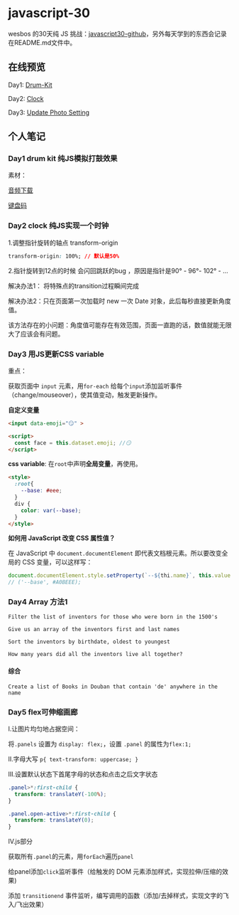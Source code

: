 # javascript-30

wesbos 的30天纯 JS 挑战：[javascript30-github](https://github.com/wesbos/JavaScript30)，另外每天学到的东西会记录在README.md文件中。



## 在线预览

Day1: [Drum-Kit](https://neptoo.github.io/javascript-30/01-drum-kit/index.html)

Day2: [Clock](https://neptoo.github.io/javascript-30/02-clock/index.html)

Day3: [Update Photo Setting](https://neptoo.github.io/javascript-30/03-css-variables/index.html)

## 个人笔记

### Day1 drum kit 纯JS模拟打鼓效果

素材：

[音频下载](https://freesound.org/)

[键盘码](http://keycode.info/)



### Day2 clock 纯JS实现一个时钟

1.调整指针旋转的轴点 transform-origin

```css
transform-origin: 100%; // 默认是50%
```



2.指针旋转到12点的时候 会闪回跳跃的bug ，原因是指针是90° - 96°- 102° - ... 

解决办法1： 将特殊点的transition过程瞬间完成



解决办法2：只在页面第一次加载时 new 一次 Date 对象，此后每秒直接更新角度值。

该方法存在的小问题：角度值可能存在有效范围，页面一直跑的话，数值就能无限大了应该会有问题。



### Day3 用JS更新CSS variable

重点：

获取页面中 `input` 元素，用`for-each` 给每个`input`添加监听事件（change/mouseover），使其值变动，触发更新操作。

**自定义变量**

```html
<input data-emoji="😏" >

<script>
  const face = this.dataset.emoji; //😏
</script>
```

**css variable**: 在`root`中声明**全局变量**，再使用。

```html
<style>
  :root{
    --base: #eee;
  }
  div {
    color: var(--base);
  }
</style>
```

**如何用 JavaScript 改变 CSS 属性值？**

在 JavaScript 中 `document.documentElement` 即代表文档根元素。所以要改变全局的 CSS 变量，可以这样写：

```javascript
document.documentElement.style.setProperty(`--${thi.name}`, this.value + suffix);
// ('--base', #A0BEEE);
```

### Day4 Array 方法1

```
Filter the list of inventors for those who were born in the 1500's
```



```
Give us an array of the inventors first and last names
```



```
Sort the inventors by birthdate, oldest to youngest
```



```
How many years did all the inventors live all together?
```



#### 综合

```
Create a list of Books in Douban that contain 'de' anywhere in the name
```



### Day5 flex可伸缩画廊

Ⅰ.让图片均匀地占据空间：

将`.panels` 设置为 `display: flex;`，设置 `.panel` 的属性为`flex:1;`

Ⅱ.字母大写 `p{ text-transform: uppercase; }`

Ⅲ.设置默认状态下首尾字母的状态和点击之后文字状态

```css
.panel>*:first-child {
  transform: translateY(-100%);
}

.panel.open-active>*:first-child {
  transform: translateY(0);
}
```

Ⅳ.js部分

获取所有`.panel`的元素，用`forEach`遍历`panel`

给panel添加`click`监听事件（给触发的 DOM 元素添加样式，实现拉伸/压缩的效果)

添加 `transitionend` 事件监听，编写调用的函数（添加/去掉样式，实现文字的飞入/飞出效果）

